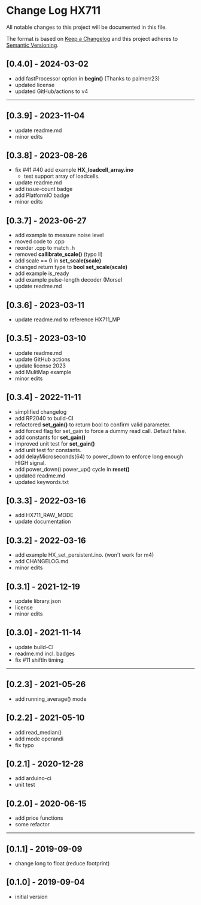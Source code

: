 # Change Log HX711
All notable changes to this project will be documented in this file.

The format is based on [Keep a Changelog](http://keepachangelog.com/)
and this project adheres to [Semantic Versioning](http://semver.org/).


## [0.4.0] - 2024-03-02
- add fastProcessor option in **begin()** (Thanks to palmerr23)
- updated license
- updated GitHub/actions to v4

----

## [0.3.9] - 2023-11-04
- update readme.md
- minor edits

## [0.3.8] - 2023-08-26
- fix #41 #40 add example **HX_loadcell_array.ino**
  - test support array of loadcells.
- update readme.md
- add issue-count badge
- add PlatformIO badge
- minor edits

## [0.3.7] - 2023-06-27
- add example to measure noise level
- moved code to .cpp
- reorder .cpp to match .h
- removed **callibrate_scale()** (typo ll)
- add scale == 0 in **set_scale(scale)**
- changed return type to  **bool set_scale(scale)**
- add example is_ready
- add example pulse-length decoder (Morse)
- update readme.md

## [0.3.6] - 2023-03-11
- update readme.md to reference HX711_MP

## [0.3.5] - 2023-03-10
- update readme.md
- update GitHub actions
- update license 2023
- add MulitMap example
- minor edits

## [0.3.4] - 2022-11-11
- simplified changelog
- add RP2040 to build-CI
- refactored **set_gain()** to return bool to confirm valid parameter.
- add forced flag for set_gain to force a dummy read call. Default false.
- add constants for **set_gain()**
- improved unit test for **set_gain()**
- add unit test for constants.
- add delayMicroseconds(64) to power_down to enforce long enough HIGH signal.
- add power_down() power_up() cycle in **reset()**
- updated readme.md
- updated keywords.txt

## [0.3.3] - 2022-03-16
- add HX711_RAW_MODE
- update documentation

## [0.3.2] - 2022-03-16
- add example HX_set_persistent.ino. (won't work for m4)
- add CHANGELOG.md
- minor edits

## [0.3.1] - 2021-12-19
- update library.json
- license
- minor edits

## [0.3.0] - 2021-11-14
- update build-CI
- readme.md incl. badges
- fix #11 shiftIn timing

----

## [0.2.3] - 2021-05-26
- add running_average() mode

## [0.2.2] - 2021-05-10
- add read_median()
- add mode operandi
- fix typo

## [0.2.1] - 2020-12-28
- add arduino-ci
- unit test

## [0.2.0] - 2020-06-15
- add price functions
- some refactor

----

## [0.1.1] - 2019-09-09
- change long to float (reduce footprint)

## [0.1.0] - 2019-09-04
- initial version
